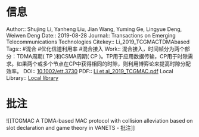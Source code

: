 # 信息
Author:: Shujing Li, Yanheng Liu, Jian Wang, Yuming Ge, Lingyue Deng, Weiwen Deng
Date:: 2019-08-28
Journal:: Transactions on Emerging Telecommunications Technologies
Citekey:: Li_2019_TCGMACTDMAbased
Tags:: #混合 #优化信道利用率 #混合接入
Work:: 混合接入，时间帧分为两个部分：TDMA周期( TP )和CSMA周期( CP )。TP用于应用数据传输，CP用于时隙需求。如果两个或多个节点在CP中获得相同的时隙，则利用博弈论来提高时隙分配效率。
DOI:: [10.1002/ett.3730](https://doi.org/10.1002/ett.3730)
PDF:: [Li et al_2019_TCGMAC.pdf](zotero://open-pdf/library/items/YJ9Q7U58)
Local Library:: [Local library](zotero://select/items/1_TEZET5ZI)

# 批注
![[TCGMAC A TDMA-based MAC protocol with collision alleviation based on slot declaration and game theory in VANETS - 批注]]